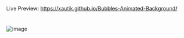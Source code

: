 Live Preview: https://xautik.github.io/Bubbles-Animated-Background/
#
![image](https://github.com/xautik/Bubbles-Animated-Background/assets/106868727/fe7e337b-632d-4c22-902d-db11ccd4c930)
